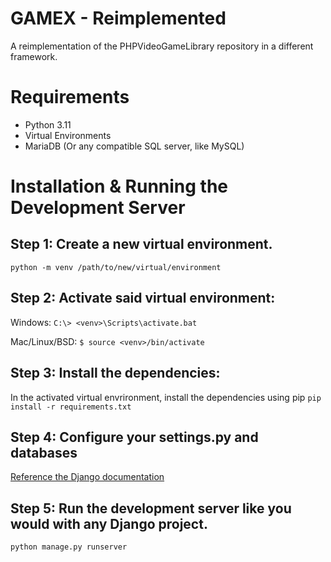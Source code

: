 # GAMEX - Reimplemented
A reimplementation of the PHPVideoGameLibrary repository in a different framework.

# Requirements

* Python 3.11
* Virtual Environments
* MariaDB (Or any compatible SQL server, like MySQL)

# Installation & Running the Development Server

## Step 1: Create a new virtual environment. 
`python -m venv /path/to/new/virtual/environment`

## Step 2: Activate said virtual environment:

Windows: `C:\> <venv>\Scripts\activate.bat`

Mac/Linux/BSD: `$ source <venv>/bin/activate`

## Step 3: Install the dependencies:
In the activated virtual envrironment, install the dependencies using pip
`pip install -r requirements.txt`

## Step 4: Configure your settings.py and databases
[Reference the Django documentation](https://docs.djangoproject.com/en/5.0/ref/settings/)

## Step 5: Run the development server like you would with any Django project.
`python manage.py runserver`
